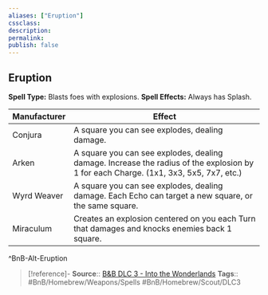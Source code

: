 ```yaml
---
aliases: ["Eruption"]
cssclass: 
description: 
permalink: 
publish: false
---
```


## Eruption

**Spell Type:** Blasts foes with explosions.
**Spell Effects:** Always has Splash.

| Manufacturer | Effect |
|---|---|
| Conjura | A square you can see explodes, dealing damage. |
| Arken | A square you can see explodes, dealing damage. Increase the radius of the explosion by 1 for each Charge. (1x1, 3x3, 5x5, 7x7, etc.) |
| Wyrd Weaver | A square you can see explodes, dealing damage. Each Echo can target a new square, or the same square. |
| Miraculum | Creates an explosion centered on you each Turn that damages and knocks enemies back 1 square. |
^BnB-Alt-Eruption

> [!reference]-
> **Source**:: [B&B DLC 3 - Into the Wonderlands](https://docs.google.com/document/d/1MLOgrWwcLNTnP9PuXrKiLImy7SUh4hXO8arVUAlmdp0/edit)
> **Tags**:: #BnB/Homebrew/Weapons/Spells #BnB/Homebrew/Scout/DLC3
